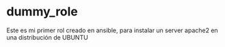 # dummy_role
Este es mi primer rol creado en ansible, para instalar un server apache2 en una distribución de UBUNTU
